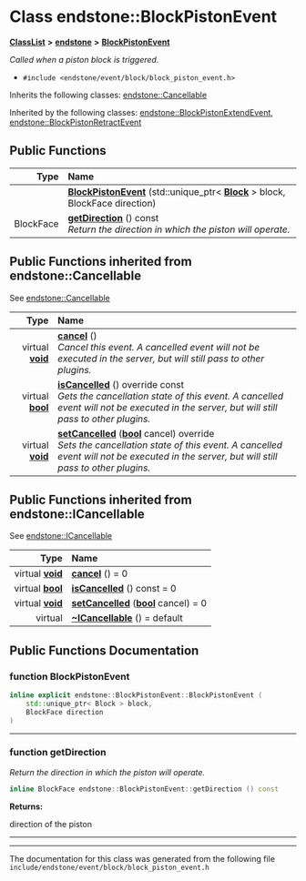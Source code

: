 

# Class endstone::BlockPistonEvent



[**ClassList**](annotated.md) **>** [**endstone**](namespaceendstone.md) **>** [**BlockPistonEvent**](classendstone_1_1BlockPistonEvent.md)



_Called when a piston block is triggered._ 

* `#include <endstone/event/block/block_piston_event.h>`



Inherits the following classes: [endstone::Cancellable](classendstone_1_1Cancellable.md)


Inherited by the following classes: [endstone::BlockPistonExtendEvent](classendstone_1_1BlockPistonExtendEvent.md),  [endstone::BlockPistonRetractEvent](classendstone_1_1BlockPistonRetractEvent.md)








































































## Public Functions

| Type | Name |
| ---: | :--- |
|   | [**BlockPistonEvent**](#function-blockpistonevent) (std::unique\_ptr&lt; [**Block**](classendstone_1_1Block.md) &gt; block, BlockFace direction) <br> |
|  BlockFace | [**getDirection**](#function-getdirection) () const<br>_Return the direction in which the piston will operate._  |


## Public Functions inherited from endstone::Cancellable

See [endstone::Cancellable](classendstone_1_1Cancellable.md)

| Type | Name |
| ---: | :--- |
| virtual [**void**](classendstone_1_1Vector.md) | [**cancel**](classendstone_1_1Cancellable.md#function-cancel) () <br>_Cancel this event. A cancelled event will not be executed in the server, but will still pass to other plugins._  |
| virtual [**bool**](classendstone_1_1Vector.md) | [**isCancelled**](classendstone_1_1Cancellable.md#function-iscancelled) () override const<br>_Gets the cancellation state of this event. A cancelled event will not be executed in the server, but will still pass to other plugins._  |
| virtual [**void**](classendstone_1_1Vector.md) | [**setCancelled**](classendstone_1_1Cancellable.md#function-setcancelled) ([**bool**](classendstone_1_1Vector.md) cancel) override<br>_Sets the cancellation state of this event. A cancelled event will not be executed in the server, but will still pass to other plugins._  |


## Public Functions inherited from endstone::ICancellable

See [endstone::ICancellable](classendstone_1_1ICancellable.md)

| Type | Name |
| ---: | :--- |
| virtual [**void**](classendstone_1_1Vector.md) | [**cancel**](classendstone_1_1ICancellable.md#function-cancel) () = 0<br> |
| virtual [**bool**](classendstone_1_1Vector.md) | [**isCancelled**](classendstone_1_1ICancellable.md#function-iscancelled) () const = 0<br> |
| virtual [**void**](classendstone_1_1Vector.md) | [**setCancelled**](classendstone_1_1ICancellable.md#function-setcancelled) ([**bool**](classendstone_1_1Vector.md) cancel) = 0<br> |
| virtual  | [**~ICancellable**](classendstone_1_1ICancellable.md#function-icancellable) () = default<br> |
















































































## Public Functions Documentation




### function BlockPistonEvent 

```C++
inline explicit endstone::BlockPistonEvent::BlockPistonEvent (
    std::unique_ptr< Block > block,
    BlockFace direction
) 
```




<hr>



### function getDirection 

_Return the direction in which the piston will operate._ 
```C++
inline BlockFace endstone::BlockPistonEvent::getDirection () const
```





**Returns:**

direction of the piston 





        

<hr>

------------------------------
The documentation for this class was generated from the following file `include/endstone/event/block/block_piston_event.h`

